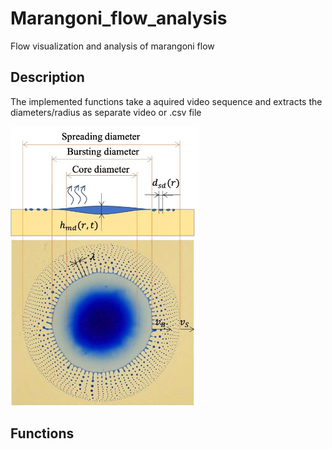 # Marangoni_flow_analysis
Flow visualization and analysis of marangoni flow

## Description
The implemented functions take a aquired video sequence and extracts the diameters/radius as separate video or .csv file

<img src="readme_img/abstract_description.jpg" width="300">

## Functions

